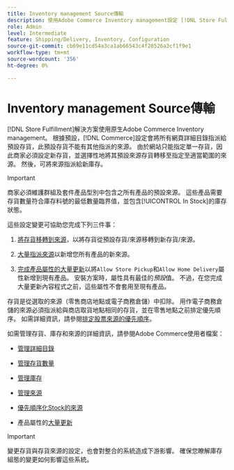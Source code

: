 ```yaml
---
title: Inventory management Source傳輸
description: 使用Adobe Commerce Inventory management設定 [!DNL Store Fulfillment solution] 的庫存。 設定新存貨並將存貨移出預設存貨，以便您可以將其指定給設定為啟用「商店履行」解決方案所需的「商店提貨」功能的來源。
role: Admin
level: Intermediate
feature: Shipping/Delivery, Inventory, Configuration
source-git-commit: cb69e11cd54a3ca1ab66543c4f28526a3cf1f9e1
workflow-type: tm+mt
source-wordcount: '356'
ht-degree: 0%

---
```



# Inventory management Source傳輸

[!DNL Store Fulfillment]解決方案使用原生Adobe Commerce Inventory management。 根據預設，[!DNL Commerce]設定會將所有網頁詳細目錄指派給預設存貨，此預設存貨不能有其他指派的來源。 由於網站只能指定單一存貨，因此商家必須設定新存貨，並選擇性地將其預設來源存貨轉移至指定至適當範圍的來源。 然後，可將來源指派給新庫存。

>[!IMPORTANT]
>
>商家必須維護群組及套件產品型別中包含之所有產品的預設來源。 這些產品需要存貨數量符合庫存料號的最低數量臨界值，並包含[!UICONTROL In Stock]的庫存狀態。

這些設定變更可協助您完成下列三件事：

1. [將存貨移轉到來源](https://experienceleague.adobe.com/en/docs/commerce-admin/inventory/quantities/inventory-transfer)，以將存貨從預設存貨/來源移轉到新存貨/來源。

1. [大量指派來源](https://experienceleague.adobe.com/en/docs/commerce-admin/inventory/quantities/bulk-assignment)以新增您所有產品的新來源。

1. [完成產品屬性的大量更新](https://experienceleague.adobe.com/en/docs/commerce-admin/catalog/product-attributes/create/bulk-product-attribute-update)以將`Allow Store Pickup`和`Allow Home Delivery`屬性新增到現有產品。 安裝方案時，屬性具有最佳的&#x200B;*預設*&#x200B;值。 不過，在您完成大量更新內容程式之前，這些屬性不會套用至現有產品。

存貨是從選取的來源（零售商店地點或電子商務倉儲）中扣除。 用作電子商務倉儲的來源必須指派給與商店取貨地點相同的存貨，並在零售地點之前排定優先順序。 如需詳細資訊，請參閱[排定股票來源的優先順序](https://experienceleague.adobe.com/en/docs/commerce-admin/inventory/stocks/stocks-prioritize-sources)。

如需管理存貨、庫存和來源的詳細資訊，請參閱Adobe Commerce使用者檔案：

- [管理詳細目錄](https://experienceleague.adobe.com/en/docs/commerce-admin/inventory/introduction)

- [管理存貨數量](https://experienceleague.adobe.com/en/docs/commerce-admin/inventory/quantities/quantities-manage)

- [管理庫存](https://experienceleague.adobe.com/en/docs/commerce-admin/inventory/stocks/stocks-manage)

- [管理來源](https://experienceleague.adobe.com/en/docs/commerce-admin/inventory/sources/sources-manage)

- [優先順序化Stock的來源](https://experienceleague.adobe.com/en/docs/commerce-admin/inventory/stocks/stocks-prioritize-sources)

- 產品屬性的[大量更新](https://experienceleague.adobe.com/en/docs/commerce-admin/catalog/product-attributes/create/bulk-product-attribute-update)


>[!IMPORTANT]
>
>變更存貨與存貨來源的設定，也會對整合的系統造成下游影響。 確保您瞭解庫存組態的變更如何影響這些系統。
